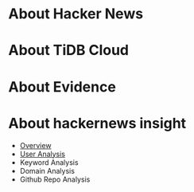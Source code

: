 # About Hacker News


# About TiDB Cloud


# About Evidence

# About hackernews insight

* [Overview](/overview)
* [User Analysis](/user-analysis)
* Keyword Analysis
* Domain Analysis
* Github Repo Analysis